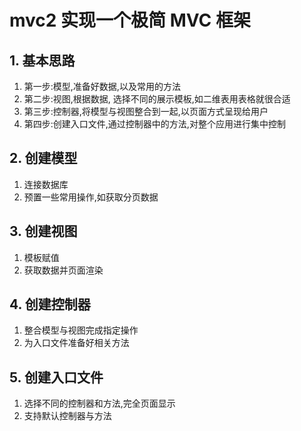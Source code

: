 # mvc2 实现一个极简 MVC 框架

## 1. 基本思路

1. 第一步:模型,准备好数据,以及常用的方法
2. 第二步:视图,根据数据, 选择不同的展示模板,如二维表用表格就很合适
3. 第三步:控制器,将模型与视图整合到一起,以页面方式呈现给用户
4. 第四步:创建入口文件,通过控制器中的方法,对整个应用进行集中控制

## 2. 创建模型

1. 连接数据库
2. 预置一些常用操作,如获取分页数据

## 3. 创建视图

1. 模板赋值
2. 获取数据并页面渲染

## 4. 创建控制器

1. 整合模型与视图完成指定操作
2. 为入口文件准备好相关方法

## 5. 创建入口文件

1. 选择不同的控制器和方法,完全页面显示
2. 支持默认控制器与方法
